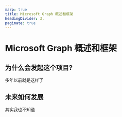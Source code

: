 ```yaml
---
marp: true
title: Microsoft Graph 概述和框架
headingDivider: 3,
paginate: true
---
```


# Microsoft Graph 概述和框架



## 为什么会发起这个项目?

多年以前就是这样了

## 未来如何发展

其实我也不知道